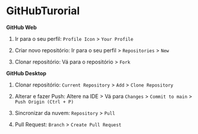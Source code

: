 # GitHubTurorial
 
__GitHub Web__

1. Ir para o seu perfil: ``Profile Icon`` > ``Your Profile``

2. Criar novo repositório: Ir para o seu perfil > ``Repositories`` > ``New``

3. Clonar repositório: Vá para o repositório > ``Fork``

__GitHub Desktop__

1. Clonar repositório: ``Current Repository`` > ``Add`` > ``Clone Repository``

2. Alterar e fazer Push: Altere na IDE > Vá para ``Changes`` > ``Commit to main`` > ``Push Origin (Ctrl + P)``

3. Sincronizar da nuvem: ``Repository`` > ``Pull``

4. Pull Request: ``Branch`` > ``Create Pull Request``

